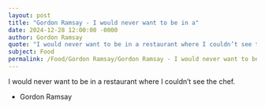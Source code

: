 ```yaml
---
layout: post
title: "Gordon Ramsay - I would never want to be in a"
date: 2024-12-28 12:00:00 -0000
author: Gordon Ramsay
quote: "I would never want to be in a restaurant where I couldn’t see the chef."
subject: Food
permalink: /Food/Gordon Ramsay/Gordon Ramsay - I would never want to be in a
---
```


I would never want to be in a restaurant where I couldn’t see the chef.

- Gordon Ramsay
